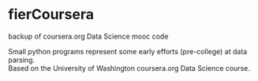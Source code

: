 fierCoursera
========

backup of coursera.org Data Science mooc code

Small python programs represent some early efforts (pre-college) at data parsing.  
Based on the University of Washington coursera.org Data Science course. 
